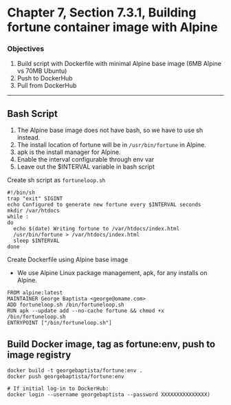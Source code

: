 # Chapter 7, Section 7.3.1, Building fortune container image with Alpine

### Objectives
1. Build script with Dockerfile with minimal Alpine base image (6MB Alpine vs 70MB Ubuntu)
2. Push to DockerHub
3. Pull from DockerHub

---

## Bash Script

1. The Alpine base image does not have bash, so we have to use sh instead.
2. The install location of fortune will be in `/usr/bin/fortune` in Alpine.
3. apk is the install manager for Alpine.
4. Enable the interval configurable through env var
5. Leave out the $INTERVAL variable in bash script


Create sh script as `fortuneloop.sh`

```
#!/bin/sh
trap "exit" SIGINT
echo Configured to generate new fortune every $INTERVAL seconds
mkdir /var/htdocs
while :
do
  echo $(date) Writing fortune to /var/htdocs/index.html
  /usr/bin/fortune > /var/htdocs/index.html
  sleep $INTERVAL
done
```

Create Dockerfile using Alpine base image
- We use Alpine Linux package management, apk, for any installs on Alpine.

```
FROM alpine:latest
MAINTAINER George Baptista <george@omame.com>
ADD fortuneloop.sh /bin/fortuneloop.sh
RUN apk --update add --no-cache fortune && chmod +x /bin/fortuneloop.sh
ENTRYPOINT ["/bin/fortuneloop.sh"]
```

## Build Docker image, tag as fortune:env, push to image registry 
```
docker build -t georgebaptista/fortune:env .
docker push georgebaptista/fortune:env

# If initial log-in to DockerHub:
docker login --username georgebaptista --password XXXXXXXXXXXXXXX)
```
